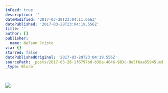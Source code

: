 ```yaml
---
inFeed: true
description: ''
dateModified: '2017-03-28T23:04:11.666Z'
datePublished: '2017-03-28T23:04:19.556Z'
title: ''
author: []
publisher:
  name: Nelson Cristo
via: {}
starred: false
datePublishedOriginal: '2017-03-28T23:04:19.556Z'
sourcePath: _posts/2017-03-28-1f6797bd-b38a-4046-983c-8e5f6aa55945.md
_type: Blurb

---
```

![](https://the-grid-user-content.s3-us-west-2.amazonaws.com/3a5b520b-7be4-4a1e-a39d-a6cf6b50a9d4.jpg)